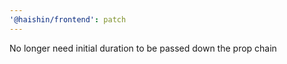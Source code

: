 ```yaml
---
'@haishin/frontend': patch
---
```


No longer need initial duration to be passed down the prop chain

